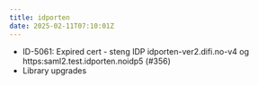 ```yaml
---
title: idporten
date: 2025-02-11T07:10:01Z
---
```

- ID-5061: Expired cert - steng IDP idporten-ver2.difi.no-v4 og https:saml2.test.idporten.noidp5 (#356)
- Library upgrades

